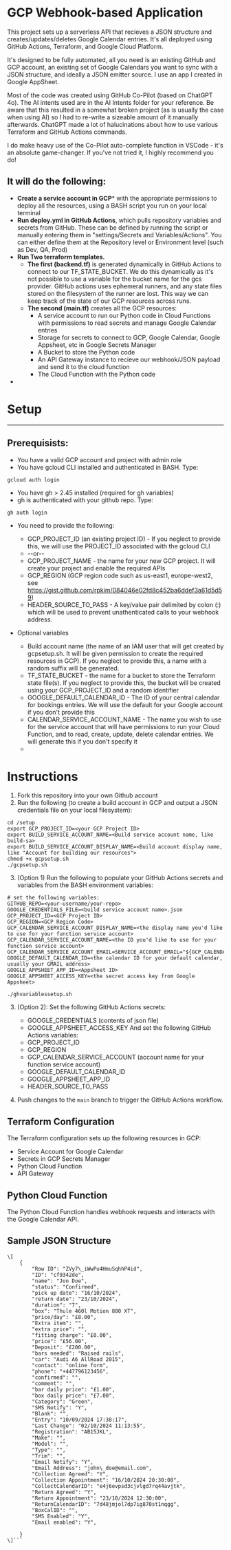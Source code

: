 GCP Webhook-based Application
=============================

This project sets up a serverless API that recieves a JSON structure and creates/updates/deletes Google Calendar entries.  It's all deployed using GitHub Actions, Terraform, and Google Cloud Platform.

It's designed to be fully automated, all you need is an existing GitHub and GCP account, an existing set of Google Calendars you want to sync with a JSON structure, and ideally a JSON emitter source.  I use an app I created in Google AppSheet.

Most of the code was created using GitHub Co-Pilot (based on ChatGPT 4o).  The AI intents used are in the AI Intents folder for your reference.  Be aware that this resulted in a somewhat broken project (as is usually the case when using AI) so I had to re-write a sizeable amount of it manually afterwards.  ChatGPT made a lot of halucinations about how to use various Terraform and GitHub Actions commands.

I do make heavy use of the Co-Pilot auto-complete function in VSCode - it's an absolute game-changer.  If you've not tried it, I highly recommend you do!

## It will do the following:
- **Create a service account in GCP*** with the appropriate permissions to deploy all the resources, using a BASH script you run on your local terminal
- **Run deploy.yml in GitHub Actions**, which pulls repository variables and secrets from GitHub.  These can be defined by running the script or manually entering them in "settings/Secrets and Variables/Actions".  You can either define them at the Repository level or Environment level (such as Dev, QA, Prod)
- **Run Two terraform templates.**  
    - **The first (backend.tf)** is generated dynamically in GitHub Actions to connect to our TF_STATE_BUCKET.  We do this dynamically as it's not possible to use a variable for the bucket name for the gcs provider. GitHub actions uses ephemeral runners, and any state files stored on the filesystem of the runner are lost.  This way we can keep track of the state of our GCP resources across runs. 
    - **The second (main.tf)** creates all the GCP resources:
        - A service account to run our Python code in Cloud Functions with permissions to read secrets and manage Google Calendar entries
        - Storage for secrets to connect to GCP, Google Calendar, Google Appsheet, etc in Google Secrets Manager
        - A Bucket to store the Python code
        - An API Gateway instance to recieve our webhook/JSON payload and send it to the cloud function
        - The Cloud Function with the Python code
- 

# Setup
-----

## Prerequisists:
- You have a valid GCP account and project with admin role
- You have gcloud CLI installed and authenticated in BASH.  Type:
```
gcloud auth login
```
- You have gh > 2.45 installed (required for gh variables)
- gh is authenticated with your github repo.  Type:
```
gh auth login
```
- You need to provide the following:
    - GCP_PROJECT_ID (an existing project ID) - If you neglect to provide this, we will use the PROJECT_ID associated with the gcloud CLI 
    - --or--
    - GCP_PROJECT_NAME - the name for your new GCP project.  It will create your project and enable the required APIs    
    - GCP_REGION (GCP region code such as us-east1, europe-west2, see https://gist.github.com/rpkim/084046e02fd8c452ba6ddef3a61d5d59)
    - HEADER_SOURCE_TO_PASS - A key/value pair delimited by colon (:) which will be used to prevent unathenticated calls to your webhook address.  

- Optional variables
    - Build account name (the name of an IAM user that will get created by gcpsetup.sh.  It will be given permission to create the required resources in GCP).  If you neglect to provide this, a name with a random suffix will be generated.
    - TF_STATE_BUCKET - the name for a bucket to store the Terraform state file(s).  If you neglect to provide this, the bucket will be created using your GCP_PROJECT_ID and a random identifier
    - GOOGLE_DEFAULT_CALENDAR_ID - The ID of your central calendar for bookings entries.  We will use the default for your Google account if you don't provide this
    - CALENDAR_SERVICE_ACCOUNT_NAME - The name you wish to use for the service account that will have permissions to run your Cloud Function, and to read, create, update, delete calendar entries.  We will generate this if you don't specify it
    - 
# Instructions
1. Fork this repository into your own Github account
2. Run the following (to create a build account in GCP and output a JSON credentials file on your local filesystem):
```
cd /setup
export GCP_PROJECT_ID=<your GCP Project ID>
export BUILD_SERVICE_ACCOUNT_NAME=<Build service account name, like build-sa>
export BUILD_SERVICE_ACCOUNT_DISPLAY_NAME=<Build account display name, like "Account for building our resources">
chmod +x gcpsetup.sh
./gcpsetup.sh 
```
3. (Option 1) Run the following to populate your GitHub Actions secrets and variables from the BASH environment variables:
```
# set the following variables:
GITHUB_REPO=<your-username/your-repo>
GOOGLE_CREDENTIALS_FILE=<build service account name>.json
GCP_PROJECT_ID=<GCP Project ID>
GCP_REGION=<GCP Region Code>
GCP_CALENDAR_SERVICE_ACCOUNT_DISPLAY_NAME=<the display name you'd like to use for your function service account>
GCP_CALENDAR_SERVICE_ACCOUNT_NAME=<the ID you'd like to use for your function service account>
GCP_CALENDAR_SERVICE_ACCOUNT_EMAIL=SERVICE_ACCOUNT_EMAIL="${GCP_CALENDAR_SERVICE_ACCOUNT_NAME}@${GCP_PROJECT_ID}.iam.gserviceaccount.com"
GOOGLE_DEFAULT_CALENDAR_ID=<the calendar ID for your default calendar, usually your GMAIL address>
GOOGLE_APPSHEET_APP_ID=<Appsheet ID>
GOOGLE_APPSHEET_ACCESS_KEY=<the secret access key from Google Appsheet>

./ghvariablessetup.sh
```

3. (Option 2):
  Set the following GitHub Actions secrets:
    *   GOOGLE_CREDENTIALS (contents of <build service account name> json file)
    *   GOOGLE\_APPSHEET\_ACCESS\_KEY
  And set the following GitHub Actions variables:
    *   GCP\_PROJECT\_ID
    *   GCP\_REGION
    *   GCP\_CALENDAR_SERVICE\_ACCOUNT (account name for your function service account)
    *   GOOGLE\_DEFAULT\_CALENDAR\_ID
    *   GOOGLE\_APPSHEET\_APP\_ID
    *   HEADER\_SOURCE\_TO\_PASS

4.  Push changes to the `main` branch to trigger the GitHub Actions workflow.

Terraform Configuration
-----------------------

The Terraform configuration sets up the following resources in GCP:

*   Service Account for Google Calendar
*   Secrets in GCP Secrets Manager
*   Python Cloud Function
*   API Gateway

Python Cloud Function
---------------------

The Python Cloud Function handles webhook requests and interacts with the Google Calendar API.

Sample JSON Structure
---------------------
```
\[
    {
        "Row ID": "ZVy7\_iWwPu4HmuSqhhP4id",
        "ID": "cf9342de",
        "name": "Jon Doe",
        "status": "Confirmed",
        "pick up date": "16/10/2024",
        "return date": "23/10/2024",
        "duration": "7",
        "box": "Thule 460l Motion 800 XT",
        "price/day": "£8.00",
        "Extra item": "",
        "extra price": "",
        "fitting charge": "£0.00",
        "price": "£56.00",
        "Deposit": "£200.00",
        "bars needed": "Raised rails",
        "car": "Audi A6 AllRoad 2015",
        "contact": "online form",
        "phone": "+447796123456",
        "confirmed": "",
        "comment": "",
        "bar daily price": "£1.00",
        "box daily price": "£7.00",
        "Category": "Green",
        "SMS Notify": "Y",
        "Blank": "",
        "Entry": "10/09/2024 17:38:17",
        "Last Change": "02/10/2024 11:13:55",
        "Registration": "AB15JKL",
        "Make": "",
        "Model": "",
        "Type": "",
        "Trim": "",
        "Email Notify": "Y",
        "Email Address": "john\_doe@email.com",
        "Collection Agreed": "Y",
        "Collection Appointment": "16/10/2024 20:30:00",
        "CollectCalendarID": "e4j6evpsd3cjvlgd7rq44avjtk",
        "Return Agreed": "Y",
        "Return Appointment": "23/10/2024 12:30:00",
        "ReturnCalendarID": "7d48jmjol7dp7ig870st1nqgg",
        "BoxCalID": "",
        "SMS Enabled": "Y",
        "Email enabled": "Y",

    }
\]```